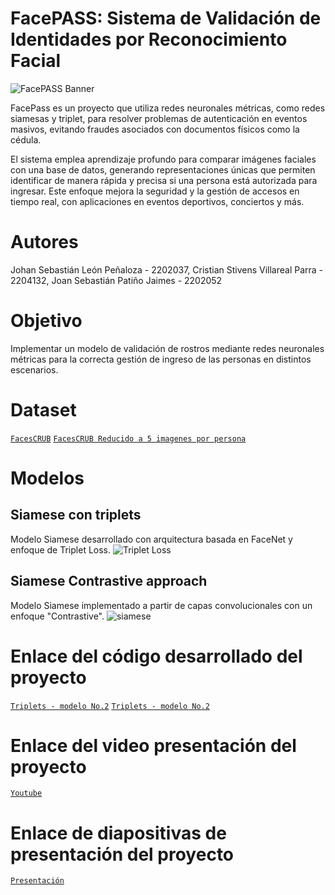 # FacePASS: Sistema de Validación de Identidades por Reconocimiento Facial

![FacePASS Banner](https://github.com/user-attachments/assets/1b0e3f15-ee89-47a4-b99c-b1733c8d82d1)

FacePass es un proyecto que utiliza redes neuronales métricas, como redes siamesas y triplet, para resolver problemas de autenticación en eventos masivos, evitando fraudes asociados con documentos físicos como la cédula. 

El sistema emplea aprendizaje profundo para comparar imágenes faciales con una base de datos, generando representaciones únicas que permiten identificar de manera rápida y precisa si una persona está autorizada para ingresar. Este enfoque mejora la seguridad y la gestión de accesos en tiempo real, con aplicaciones en eventos deportivos, conciertos y más.

# Autores
Johan Sebastián León Peñaloza - 2202037, Cristian Stivens Villareal Parra - 2204132, Joan Sebastián Patiño Jaimes - 2202052

# Objetivo
Implementar un modelo de validación de rostros mediante redes neuronales métricas para la correcta gestión de ingreso de las personas en distintos escenarios.

# Dataset
[`FacesCRUB`](https://www.kaggle.com/datasets/rajnishe/facescrub-full)
[`FacesCRUB Reducido a 5 imagenes por persona`](https://drive.google.com/drive/folders/1JQu5U0e1ef8qd3yMLHeOHRL6McGatVSH?usp=sharing)

# Modelos
## Siamese con triplets
Modelo Siamese desarrollado con arquitectura basada en FaceNet y enfoque de Triplet Loss.
![Triplet Loss](https://pyimagesearch.com/wp-content/uploads/2023/03/triplet_loss_architecture.jpg)


## Siamese Contrastive approach
Modelo Siamese implementado a partir de capas convolucionales con un enfoque "Contrastive".
![siamese](https://github.com/user-attachments/assets/232eb409-c332-4376-941a-697c4017ebeb)

# Enlace del código desarrollado del proyecto
[`Triplets - modelo No.2`](https://colab.research.google.com/drive/1x7aJHDDZ63AFkns5rHhvxf_pb49LwHyo#scrollTo=jcWCNIcjIQ_V)
[`Triplets - modelo No.2`](https://colab.research.google.com/drive/1LYqGZV682OdXga6aY_WPkvkpN7ddOUk8?usp=sharing)

# Enlace del video presentación del proyecto
[`Youtube`](https://www.youtube.com/watch?v=SRJoflCAer4)

# Enlace de diapositivas de presentación del proyecto
[`Presentación`](https://www.canva.com/design/DAGVtnfq0fQ/NIcFgIZAmvOBVNsw11pKJg/edit?utm_content=DAGVtnfq0fQ&utm_campaign=designshare&utm_medium=link2&utm_source=sharebutton)

